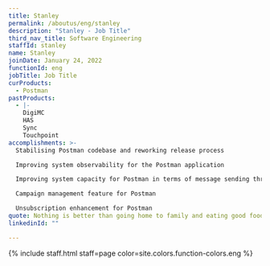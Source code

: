 ```yaml
---
title: Stanley
permalink: /aboutus/eng/stanley
description: "Stanley - Job Title"
third_nav_title: Software Engineering
staffId: stanley
name: Stanley
joinDate: January 24, 2022
functionId: eng
jobTitle: Job Title
curProducts:
  - Postman
pastProducts:
  - |-
    DigiMC
    HAS
    Sync
    Touchpoint
accomplishments: >-
  Stabilising Postman codebase and reworking release process

  Improving system observability for the Postman application

  Improving system capacity for Postman in terms of message sending throughput, callback load handling, and report generation

  Campaign management feature for Postman

  Unsubscription enhancement for Postman
quote: Nothing is better than going home to family and eating good food and relaxing
linkedinId: ""

---
```


{% include staff.html staff=page color=site.colors.function-colors.eng %}
